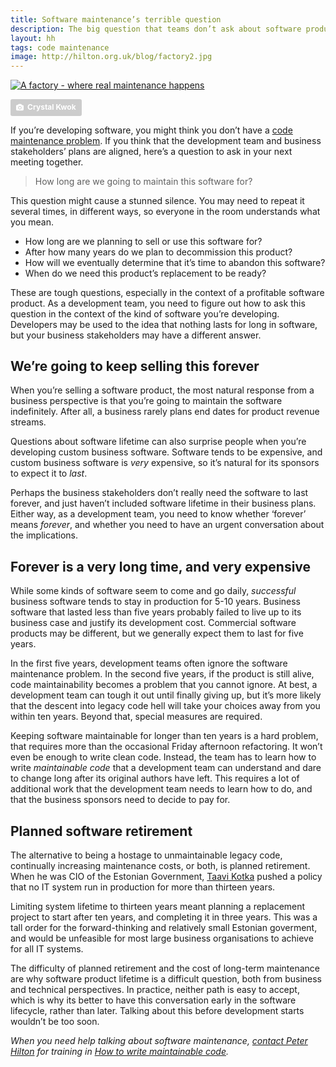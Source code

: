 ```yaml
---
title: Software maintenance’s terrible question
description: The big question that teams don’t ask about software products
layout: hh
tags: code maintenance
image: http://hilton.org.uk/blog/factory2.jpg
---
```


[![A factory - where real maintenance happens](factory2.jpg)](https://unsplash.com/photos/NGsBU5d-qxQ)

<a style="background-color:#ccc;color:white;text-decoration:none;padding:4px 6px;font-family:-apple-system, sans-serif;font-size:12px;font-weight:bold;line-height:1.2;display:inline-block;border-radius:3px" href="https://unsplash.com/photos/NGsBU5d-qxQ" rel="noopener noreferrer" title="Download free do whatever you want high-resolution photos from Crystal Kwok"><span style="display:inline-block;padding:2px 3px"><svg xmlns="http://www.w3.org/2000/svg" style="height:12px;width:auto;position:relative;vertical-align:middle;top:-1px;fill:white" viewBox="0 0 32 32"><title>unsplash-logo</title><path d="M20.8 18.1c0 2.7-2.2 4.8-4.8 4.8s-4.8-2.1-4.8-4.8c0-2.7 2.2-4.8 4.8-4.8 2.7.1 4.8 2.2 4.8 4.8zm11.2-7.4v14.9c0 2.3-1.9 4.3-4.3 4.3h-23.4c-2.4 0-4.3-1.9-4.3-4.3v-15c0-2.3 1.9-4.3 4.3-4.3h3.7l.8-2.3c.4-1.1 1.7-2 2.9-2h8.6c1.2 0 2.5.9 2.9 2l.8 2.4h3.7c2.4 0 4.3 1.9 4.3 4.3zm-8.6 7.5c0-4.1-3.3-7.5-7.5-7.5-4.1 0-7.5 3.4-7.5 7.5s3.3 7.5 7.5 7.5c4.2-.1 7.5-3.4 7.5-7.5z"></path></svg></span><span style="display:inline-block;padding:2px 3px">Crystal Kwok</span></a>

If you’re developing software, you might think you don’t have a [code maintenance problem](code-maintenance-problem).
If you think that the development team and business stakeholders’ plans are aligned, here’s a question to ask in your next meeting together.

<blockquote class="big">
<p>How long are we going to maintain this software for?</p>
</blockquote>

This question might cause a stunned silence.
You may need to repeat it several times, in different ways, so everyone in the room understands what you mean.

* How long are we planning to sell or use this software for?
* After how many years do we plan to decommission this product?
* How will we eventually determine that it’s time to abandon this software?
* When do we need this product’s replacement to be ready?

These are tough questions, especially in the context of a profitable software product.
As a development team, you need to figure out how to ask this question in the context of the kind of software you’re developing.
Developers may be used to the idea that nothing lasts for long in software, but your business stakeholders may have a different answer.

## We’re going to keep selling this forever

When you’re selling a software product, the most natural response from a business perspective is that you’re going to maintain the software indefinitely.
After all, a business rarely plans end dates for product revenue streams.

Questions about software lifetime can also surprise people when you’re developing custom business software.
Software tends to be expensive, and custom business software is _very_ expensive, so it’s natural for its sponsors to expect it to _last_.

Perhaps the business stakeholders don’t really need the software to last forever, and just haven’t included software lifetime in their business plans.
Either way, as a development team, you need to know whether ‘forever’ means _forever_, and whether you need to have an urgent conversation about the implications.

## Forever is a very long time, and very expensive

While some kinds of software seem to come and go daily, _successful_ business software tends to stay in production for 5-10 years.
Business software that lasted less than five years probably failed to live up to its business case and justify its development cost.
Commercial software products may be different, but we generally expect them to last for five years.

In the first five years, development teams often ignore the software maintenance problem.
In the second five years, if the product is still alive, code maintainability becomes a problem that you cannot ignore.
At best, a development team can tough it out until finally giving up, but it’s more likely that the descent into legacy code hell will take your choices away from you within ten years.
Beyond that, special measures are required.

Keeping software maintainable for longer than ten years is a hard problem, that requires more than the occasional Friday afternoon refactoring.
It won’t even be enough to write clean code.
Instead, the team has to learn how to write _maintainable code_ that a development team can understand and dare to change long after its original authors have left.
This requires a lot of additional work that the development team needs to learn how to do, and that the business sponsors need to decide to pay for.

## Planned software retirement

The alternative to being a hostage to unmaintainable legacy code, continually increasing maintenance costs, or both, is planned retirement.
When he was CIO of the Estonian Government, [Taavi Kotka](https://www.youtube.com/watch?v=9d2PpZoc9w8) pushed a policy that no IT system run in production for more than thirteen years.

Limiting system lifetime to thirteen years meant planning a replacement project to start after ten years, and completing it in three years.
This was a tall order for the forward-thinking and relatively small Estonian goverment, and would be unfeasible for most large business organisations to achieve for all IT systems.

The difficulty of planned retirement and the cost of long-term maintenance are why software product lifetime is a difficult question, both from business and technical perspectives.
In practice, neither path is easy to accept, which is why its better to have this conversation early in the software lifecycle, rather than later.
Talking about this before development starts wouldn’t be too soon.

_When you need help talking about software maintenance, [contact Peter Hilton](../contact) for training in [How to write maintainable code](../training/maintainable-code)._
